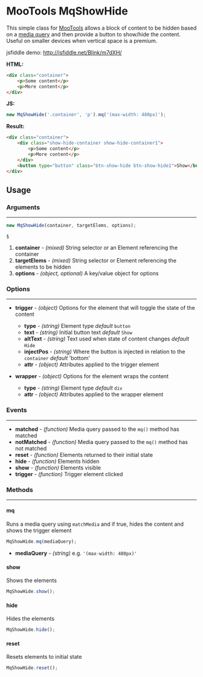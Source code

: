 # MooTools MqShowHide

This simple class for [MooTools](http://mootools.net) allows a block of content to be hidden based on a [media query](http://webdesignerwall.com/tutorials/css3-media-queries) and then provide a button to show/hide the content. Useful on smaller devices when vertical space is a premium.

jsfiddle demo: http://jsfiddle.net/Blink/m7dXH/

**HTML:**

```html
<div class="container">
	<p>Some content</p>
	<p>More content</p>
</div>
```
	
**JS:**

```js
new MqShowHide('.container', 'p').mq('(max-width: 480px)');
```
	
**Result:**	

```html
<div class="container">
	<div class="show-hide-container show-hide-container1">
		<p>Some content</p>
		<p>More content</p>
	</div>
	<button type="button" class="btn-show-hide btn-show-hide1">Show</button>
</div>
```

## Usage
	
### Arguments
- - -

```js
new MqShowHide(container, targetElems, options);
```
	§
1. **container** - _(mixed)_ String selector or an Element referencing the container
2. **targetElems** - _(mixed)_ String selector or Element referencing the elements to be hidden
3. **options** - _(object, optional)_ A key/value object for options
	
### Options
- - -

* **trigger** - _(object)_ Options for the element that will toggle the state of the content
	* **type** - _(string)_ Element type _default_ `button`
	* **text** - _(string)_ Initial button text _default_ `Show`
	* **altText** - _(string)_ Text used when state of content changes _default_ `Hide`
 	* **injectPos** - _(string)_ Where the button is injected in relation to the `container` _default_ 'bottom'
  	* **attr** - _(object)_ Attributes applied to the trigger element
   
* **wrapper** - _(object)_ Options for the element wraps the content
	* **type** - _(string)_ Element type _default_ `div`
	* **attr** - _(object)_ Attributes applied to the wrapper element

### Events
- - -

* **matched** - _(function)_ Media query passed to the `mq()` method has matched
* **notMatched** - _(function)_ Media query passed to the `mq()` method has not matched
* **reset** - _(function)_ Elements returned to their initial state
* **hide** - _(function)_ Elements hidden
* **show** - _(function)_ Elements visible
* **trigger** - _(function)_ Trigger element clicked

### Methods
- - -
#### mq
Runs a media query using `matchMedia` and if true, hides the content and shows the trigger element

```js
MqShowHide.mq(mediaQuery);
```

* **mediaQuery** - _(string)_ e.g. `'(max-width: 480px)'`
                  
#### show
Shows the elements

```js
MqShowHide.show();
```
	
#### hide
Hides the elements

```js
MqShowHide.hide();
```
	
#### reset
Resets elements to initial state


```js
MqShowHide.reset();
```
